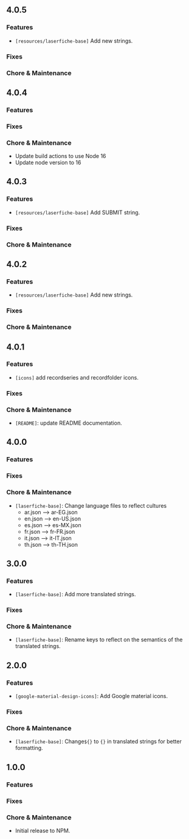 ## 4.0.5

### Features
- `[resources/laserfiche-base]` Add new strings.
### Fixes

### Chore & Maintenance

## 4.0.4

### Features

### Fixes

### Chore & Maintenance
- Update build actions to use Node 16
- Update node version to 16
    
## 4.0.3

### Features
- `[resources/laserfiche-base]` Add SUBMIT string.

### Fixes

### Chore & Maintenance
    
## 4.0.2

### Features
- `[resources/laserfiche-base]` Add new strings.

### Fixes

### Chore & Maintenance
    
## 4.0.1

### Features
- `[icons]` add recordseries and recordfolder icons.

### Fixes

### Chore & Maintenance
- `[README]`: update README documentation.
    
## 4.0.0

### Features

### Fixes

### Chore & Maintenance
- `[laserfiche-base]`: Change language files to reflect cultures
    - ar.json --> ar-EG.json
    - en.json --> en-US.json
    - es.json --> es-MX.json
    - fr.json --> fr-FR.json
    - it.json --> it-IT.json
    - th.json --> th-TH.json

## 3.0.0

### Features

- `[laserfiche-base]`: Add more translated strings.

### Fixes

### Chore & Maintenance
- `[laserfiche-base]`: Rename keys to reflect on the semantics of the translated strings. 


## 2.0.0

### Features

- `[google-material-design-icons]`: Add Google material icons.

### Fixes


### Chore & Maintenance

- `[laserfiche-base]`: Change`${}` to `{}` in translated strings for better formatting.


## 1.0.0

### Features

### Fixes


### Chore & Maintenance
- Initial release to NPM. 
